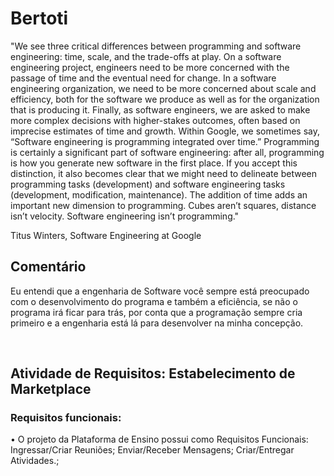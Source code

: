 # Bertoti

<p> "We see three critical differences between programming and software engineering: time, scale, and the trade-offs at play. On a software engineering project, engineers need to be more concerned with the passage of time and the eventual need for change. In a software engineering organization, we need to be more concerned about scale and efficiency, both for the software we produce as well as for the organization that is producing it. Finally, as software engineers, we are asked to make more complex decisions with higher-stakes outcomes, often based on imprecise estimates of time and growth. Within Google, we sometimes say, “Software engineering is programming integrated over time.” Programming is certainly a significant part of software engineering: after all, programming is how you generate new software in the first place. If you accept this distinction, it also becomes clear that we might need to delineate between programming tasks (development) and software engineering tasks (development, modification, maintenance). The addition of time adds an important new dimension to programming. Cubes aren’t squares, distance isn’t velocity. Software engineering isn’t programming." 


Titus Winters, Software Engineering at Google </p>

<h2> Comentário </h2>

<p> Eu entendi que a engenharia de Software você sempre está preocupado com o desenvolvimento do programa e também a eficiência, se não o programa irá ficar para trás, por conta que a programação sempre cria primeiro e a engenharia está lá para desenvolver na minha concepção.</p>

<br>

<h2> Atividade de Requisitos: Estabelecimento de Marketplace </h2>

<h3> Requisitos funcionais: </h3>

<p> • O projeto da Plataforma de Ensino possui como Requisitos Funcionais:
Ingressar/Criar Reuniões;
Enviar/Receber Mensagens;
Criar/Entregar Atividades.; </p>

